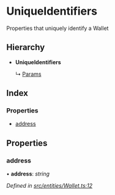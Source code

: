 # UniqueIdentifiers

Properties that uniquely identify a Wallet

## Hierarchy

* **UniqueIdentifiers**

  ↳ [Params](../interfaces/_entities_wallet_.params.md)

## Index

### Properties

* [address](../interfaces/_entities_wallet_.uniqueidentifiers.md#address)

## Properties

### address

• **address**: _string_

_Defined in_ [_src/entities/Wallet.ts:12_](https://github.com/PolymathNetwork/polymath-sdk/blob/e8bbc1e/src/entities/Wallet.ts#L12)

